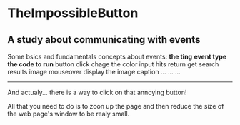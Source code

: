 # TheImpossibleButton
A study about communicating with events
-------------------------------------------------------------------
Some bsics and fundamentals concepts about events:
**the ting**    **event type**      **the code to run**
button      click           chage the color
input       hits return     get search results
image       mouseover       display the image caption
...         ...             ...

-------------------------------------------------------------------

And actualy... there is a way to click on that annoying button!

All that you need to do is to zoon up the page and
then reduce the size of the web page's window to be realy small.

